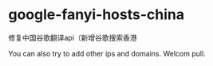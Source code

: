 # google-fanyi-hosts-china
修复中国谷歌翻译api（新增谷歌搜索香港

You can also try to add other ips and domains.
Welcom pull.
